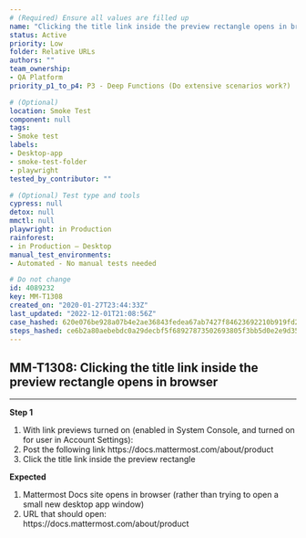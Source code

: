 ```yaml
---
# (Required) Ensure all values are filled up
name: "Clicking the title link inside the preview rectangle opens in browser"
status: Active
priority: Low
folder: Relative URLs
authors: ""
team_ownership: 
- QA Platform
priority_p1_to_p4: P3 - Deep Functions (Do extensive scenarios work?)

# (Optional)
location: Smoke Test
component: null
tags: 
- Smoke test
labels: 
- Desktop-app
- smoke-test-folder
- playwright
tested_by_contributor: ""

# (Optional) Test type and tools
cypress: null
detox: null
mmctl: null
playwright: in Production
rainforest: 
- in Production — Desktop
manual_test_environments: 
- Automated - No manual tests needed

# Do not change
id: 4089232
key: MM-T1308
created_on: "2020-01-27T23:44:33Z"
last_updated: "2022-12-01T21:08:56Z"
case_hashed: 620e076be928a07b4e2ae36843fedea67ab7427f84623692210b919fd2bd22f505106c04487d6e63392fedf3abcd0391
steps_hashed: ce6b2a80aebebdc0a29decbf5f68927873502693805f3bb5d0e2e9d35c2536f4ba991e79ed66dd5ec6b7d7af443bf6ad
---
```


<!-- (Auto-generated) Based on frontmatter's "key" and "name" -->

## MM-T1308: Clicking the title link inside the preview rectangle opens in browser

---

**Step 1**

1. With link previews turned on (enabled in System Console, and turned on for user in Account Settings):
2. Post the following link https\://docs.mattermost.com/about/product
3. Click the title link inside the preview rectangle

**Expected**

1. Mattermost Docs site opens in browser (rather than trying to open a small new desktop app window)
2. URL that should open:
   \
   https\://docs.mattermost.com/about/product
